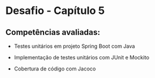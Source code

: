 # Desafio - Capítulo 5

## Competências avaliadas:
- Testes unitários em projeto Spring Boot com Java

- Implementação de testes unitários com JUnit e Mockito

- Cobertura de código com Jacoco
